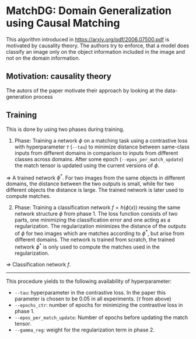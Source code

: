 # MatchDG: Domain Generalization using Causal Matching

This algorithm introduced in https://arxiv.org/pdf/2006.07500.pdf is motivated by causality theory. The authors try to enforce, that a model does classify an image only on the object information included in the image and not on the domain information.

## Motivation: causality theory

The autors of the paper motivate their approach by looking at the data-generation process


## Training

This is done by using two phases during training. 

1. Phase: Training a network $\phi$ on a matching task using a contrastive loss with hyperparameter $\tau$ (`--tau`) to minimize distance between same-class inputs from different domains in comparison to inputs from different classes across domains. After some epoch (`--epos_per_match_update`) the match tensor is updated using the current versions of $\phi$.

$\Rightarrow$ A trained network $\phi^*$. For two images from the same objects in different domains, the distance between the two outputs is small, while for two different objects the distance is large. The trained network is later used to compute matches.

2. Phase: Training a classification network $f = h(\phi(x))$ reusing the same network structure $\phi$ from phase 1. The loss function consists of two parts, one minimizing the classification error and one acting as a regularization. The regularization minimizes the distance of the outputs of $\phi$ for two images which are matches according to $\phi^*$, but arise from different domains. The network is trained from scratch, the trained network $\phi^*$ is only used to compute the matches used in the regularization. 

$\Rightarrow$ Classification network $f$.

---

This procedure yields to the following availability of hyperparameter:
- `--tau`: hyperparameter in the contrastive loss. In the paper this parameter is chosen to be $0.05$ in all experiments. ($\tau$ from above)
- `--epochs_ctr`: number of epochs for minimizing the contrastive loss in phase 1.
- `--epos_per_match_update`: Number of epochs before updating the match tensor.
- `--gamma_reg`: weight for the regularization term in phase 2.
